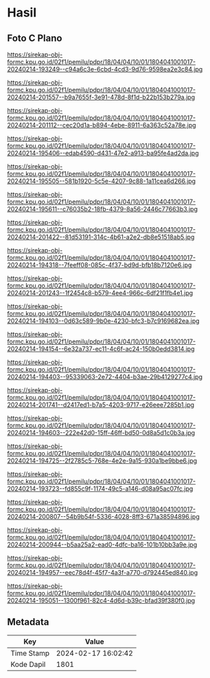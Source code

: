 # Hasil

## Foto C Plano

https://sirekap-obj-formc.kpu.go.id/02f1/pemilu/pdpr/18/04/04/10/01/1804041001017-20240214-193249--c94a6c3e-6cbd-4cd3-9d76-9598ea2e3c84.jpg

https://sirekap-obj-formc.kpu.go.id/02f1/pemilu/pdpr/18/04/04/10/01/1804041001017-20240214-201557--b9a7655f-3e91-478d-8f1d-b22b153b279a.jpg

https://sirekap-obj-formc.kpu.go.id/02f1/pemilu/pdpr/18/04/04/10/01/1804041001017-20240214-201112--cec20d1a-b894-4ebe-8911-6a363c52a78e.jpg

https://sirekap-obj-formc.kpu.go.id/02f1/pemilu/pdpr/18/04/04/10/01/1804041001017-20240214-195406--edab4590-d431-47e2-a913-ba95fe4ad2da.jpg

https://sirekap-obj-formc.kpu.go.id/02f1/pemilu/pdpr/18/04/04/10/01/1804041001017-20240214-195505--581b1920-5c5e-4207-9c88-1a11cea6d266.jpg

https://sirekap-obj-formc.kpu.go.id/02f1/pemilu/pdpr/18/04/04/10/01/1804041001017-20240214-195611--c76035b2-18fb-4379-8a56-2446c77663b3.jpg

https://sirekap-obj-formc.kpu.go.id/02f1/pemilu/pdpr/18/04/04/10/01/1804041001017-20240214-201422--81d53191-314c-4b61-a2e2-db8e51518ab5.jpg

https://sirekap-obj-formc.kpu.go.id/02f1/pemilu/pdpr/18/04/04/10/01/1804041001017-20240214-194318--7feeff08-085c-4f37-bd9d-bfb18b7120e6.jpg

https://sirekap-obj-formc.kpu.go.id/02f1/pemilu/pdpr/18/04/04/10/01/1804041001017-20240214-201243--1f2454c8-b579-4ee4-966c-6df21f1fb4e1.jpg

https://sirekap-obj-formc.kpu.go.id/02f1/pemilu/pdpr/18/04/04/10/01/1804041001017-20240214-194103--0d63c589-9b0e-4230-bfc3-b7c9169682ea.jpg

https://sirekap-obj-formc.kpu.go.id/02f1/pemilu/pdpr/18/04/04/10/01/1804041001017-20240214-194154--6e32a737-ec11-4c6f-ac24-150b0edd3814.jpg

https://sirekap-obj-formc.kpu.go.id/02f1/pemilu/pdpr/18/04/04/10/01/1804041001017-20240214-194403--95339063-2e72-4404-b3ae-29b4129277c4.jpg

https://sirekap-obj-formc.kpu.go.id/02f1/pemilu/pdpr/18/04/04/10/01/1804041001017-20240214-201741--d2417ed1-b7a5-4203-9717-e26eee7285b1.jpg

https://sirekap-obj-formc.kpu.go.id/02f1/pemilu/pdpr/18/04/04/10/01/1804041001017-20240214-194603--222e42d0-15ff-46ff-bd50-0d8a5d1c0b3a.jpg

https://sirekap-obj-formc.kpu.go.id/02f1/pemilu/pdpr/18/04/04/10/01/1804041001017-20240214-194725--2f2785c5-768e-4e2e-9a15-930a1be9bbe6.jpg

https://sirekap-obj-formc.kpu.go.id/02f1/pemilu/pdpr/18/04/04/10/01/1804041001017-20240214-193723--fd855c9f-1174-49c5-a146-d08a95ac07fc.jpg

https://sirekap-obj-formc.kpu.go.id/02f1/pemilu/pdpr/18/04/04/10/01/1804041001017-20240214-200807--54b9b54f-5336-4028-8ff3-671a38594896.jpg

https://sirekap-obj-formc.kpu.go.id/02f1/pemilu/pdpr/18/04/04/10/01/1804041001017-20240214-200944--b5aa25a2-ead0-4dfc-ba16-101b10bb3a9e.jpg

https://sirekap-obj-formc.kpu.go.id/02f1/pemilu/pdpr/18/04/04/10/01/1804041001017-20240214-194957--eec78d4f-45f7-4a3f-a770-d792445ed840.jpg

https://sirekap-obj-formc.kpu.go.id/02f1/pemilu/pdpr/18/04/04/10/01/1804041001017-20240214-195051--1300f961-82c4-4d6d-b39c-bfad39f380f0.jpg


## Metadata

| Key        | Value               |
| ---------- | ------------------- |
| Time Stamp | 2024-02-17 16:02:42 |
| Kode Dapil | 1801                |



